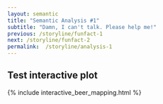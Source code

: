 ```yaml
---
layout: semantic
title: "Semantic Analysis #1"
subtitle: "Damn, I can't talk. Please help me!"
previous: /storyline/funfact-1
next: /storyline/funfact-2
permalink:  /storyline/analysis-1
---
```


## Test interactive plot

<div>
    {% include interactive_beer_mapping.html %} 
</div>


